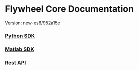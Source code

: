 # Flywheel Core Documentation
Version: new-es6/952a15e

### [Python SDK](python/)

### [Matlab SDK](matlab/)

### [Rest API](swagger/index.html)

